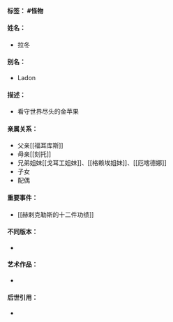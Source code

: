 #### 标签： #怪物
#### 姓名：
- 拉冬
#### 别名：
- Ladon
#### 描述：
- 看守世界尽头的金苹果
#### 亲属关系：
- 父亲[[福耳库斯]]
- 母亲[[刻托]]
- 兄弟姐妹[[戈耳工姐妹]]、[[格赖埃姐妹]]、[[厄喀德娜]]
- 子女
- 配偶
#### 重要事件：
- [[赫剌克勒斯的十二件功绩]]
#### 不同版本：
- 
#### 艺术作品：
- 
#### 后世引用：
- 
